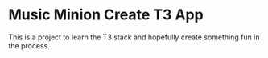# Music Minion Create T3 App

This is a project to learn the T3 stack and hopefully create something fun in the process.

